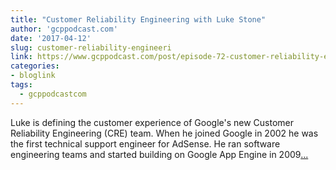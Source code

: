 ```yaml
---
title: "Customer Reliability Engineering with Luke Stone"
author: 'gcppodcast.com'
date: '2017-04-12'
slug: customer-reliability-engineeri
link: https://www.gcppodcast.com/post/episode-72-customer-reliability-engineering-with-luke-stone/
categories:
- bloglink
tags:
  - gcppodcastcom
---
```


Luke is defining the customer experience of Google's new Customer Reliability Engineering (CRE) team. When he joined Google in 2002 he was the first technical support engineer for AdSense. He ran software engineering teams and started building on Google App Engine in 2009[... <i class="fas fa-external-link-alt"></i>](https://www.gcppodcast.com/post/episode-72-customer-reliability-engineering-with-luke-stone/)


